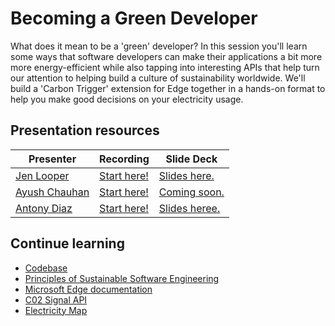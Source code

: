 # Becoming a Green Developer

What does it mean to be a 'green' developer? In this session you'll learn some ways that software developers can make their applications a bit more more energy-efficient while also tapping into interesting APIs that help turn our attention to helping build a culture of sustainability worldwide. We'll build a 'Carbon Trigger' extension for Edge together in a hands-on format to help you make good decisions on your electricity usage.

## Presentation resources

| Presenter | Recording | Slide Deck |
| - | - | - |
| [Jen Looper](https://twitter.com/jenlooper) | [Start here!](https://myignite.microsoft.com/sessions/e688fdbe-73d6-45d9-bf8b-f7033b2741ab) | [Slides here.](https://medius.studios.ms/video/asset/PPT/IG20-LRN148) |
| [Ayush Chauhan](https://twitter.com/heyayushh) | [Start here!](https://msit.microsoftstream.com/video/9f51a1ff-0400-96f3-2741-f1eaff04eeb4) | [Coming soon.](https://mybuild.azureedge.net/images/resourceDownloader.zip) |
| [Antony Diaz](https://twitter.com/AntonyDiS) | [Start here!](https://myignite.microsoft.com/sessions/d3a5baf8-e5da-4cb9-ba23-dfeb663eb0ec) | [Slides heree.](https://medius.studios.ms/video/asset/PPT/IG20-LRN150) |

## Continue learning

- [Codebase](https://github.com/jlooper/carbon-trigger-extension)
- [Principles of Sustainable Software Engineering](https://principles.green/)
- [Microsoft Edge documentation](https://docs.microsoft.com/microsoft-edge/?WT.mc_id=ignite2020-github-jelooper&WT.mc_id=ignite2020_techseries)
- [C02 Signal API](https://www.co2signal.com/)
- [Electricity Map](https://www.electricitymap.org/map)
